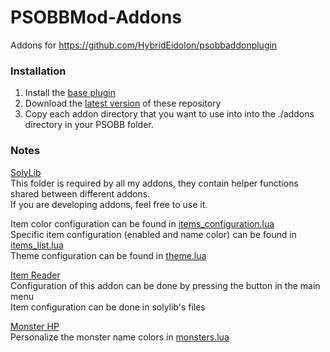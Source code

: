 # PSOBBMod-Addons
Addons for https://github.com/HybridEidolon/psobbaddonplugin

### Installation  
1. Install the [base plugin](https://github.com/HybridEidolon/psobbaddonplugin#installation)
2. Download the [latest version](https://github.com/Solybum/PSOBBMod-Addons/archive/master.zip) of these repository
3. Copy each addon directory that you want to use into into the ./addons directory in your PSOBB folder.

### Notes  
[SolyLib](https://github.com/Solybum/PSOBBMod-Addons/tree/master/solylib)  
This folder is required by all my addons, they contain helper functions shared between different addons.  
If you are developing addons, feel free to use it.  
  
Item color configuration can be found in [items_configuration.lua](https://github.com/Solybum/PSOBBMod-Addons/blob/master/solylib/items/items_configuration.lua)  
Specific item configuration (enabled and name color) can be found in [items_list.lua](https://github.com/Solybum/PSOBBMod-Addons/blob/master/solylib/items/items_list.lua)  
Theme configuration can be found in [theme.lua](https://github.com/Solybum/PSOBBMod-Addons/blob/master/solylib/theme.lua)  
  
[Item Reader](https://github.com/Solybum/PSOBBMod-Addons/tree/master/Item%20Reader)  
Configuration of this addon can be done by pressing the button in the main menu  
Item configuration can be done in solylib's files  
  
[Monster HP](https://github.com/Solybum/PSOBBMod-Addons/tree/master/Monster%20HP)  
Personalize the monster name colors in [monsters.lua](https://github.com/Solybum/PSOBBMod-Addons/blob/master/Monster%20HP/monsters.lua)  
